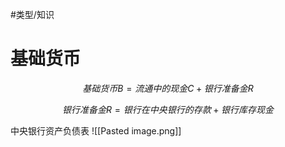 #类型/知识

# 基础货币

$$
基础货币B=流通中的现金C+银行准备金R
$$

$$
银行准备金R=银行在中央银行的存款+银行库存现金
$$

中央银行资产负债表
![[Pasted image.png]]